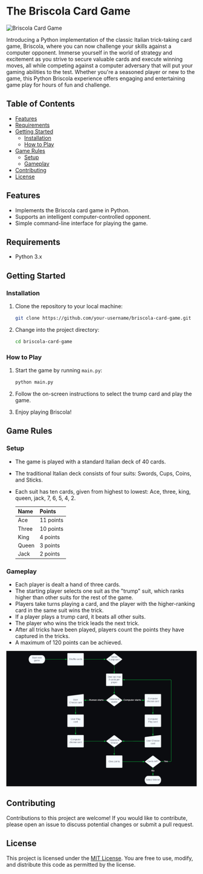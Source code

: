 # The Briscola Card Game

![Briscola Card Game](briscola.png)

Introducing a Python implementation of the classic Italian trick-taking card game, Briscola, where you can now challenge your skills against a computer opponent. Immerse yourself in the world of strategy and excitement as you strive to secure valuable cards and execute winning moves, all while competing against a computer adversary that will put your gaming abilities to the test. Whether you're a seasoned player or new to the game, this Python Briscola experience offers engaging and entertaining game play for hours of fun and challenge.

## Table of Contents

- [Features](#features)
- [Requirements](#requirements)
- [Getting Started](#getting-started)
  - [Installation](#installation)
  - [How to Play](#how-to-play)
- [Game Rules](#game-rules)
  - [Setup](#setup)
  - [Gameplay](#gameplay)
- [Contributing](#contributing)
- [License](#license)

## Features

- Implements the Briscola card game in Python.
- Supports an intelligent computer-controlled opponent.
- Simple command-line interface for playing the game.

## Requirements

- Python 3.x

## Getting Started

### Installation

1. Clone the repository to your local machine:

    ```bash
    git clone https://github.com/your-username/briscola-card-game.git
    ```

2. Change into the project directory:

    ```bash
    cd briscola-card-game
    ```

### How to Play

1. Start the game by running `main.py`:

    ```bash
    python main.py
    ```

2. Follow the on-screen instructions to select the trump card and play the game.

3. Enjoy playing Briscola!

## Game Rules

### Setup

- The game is played with a standard Italian deck of 40 cards.
- The traditional Italian deck consists of four suits: Swords, Cups, Coins, and Sticks.
- Each suit has ten cards, given from highest to lowest: Ace, three, king, queen, jack, 7, 6, 5, 4, 2.

  | Name   | Points   |
  | ------ | -------- |
  | Ace    | 11 points |
  | Three  | 10 points |
  | King   | 4 points  |
  | Queen  | 3 points  |
  | Jack   | 2 points  |

### Gameplay

- Each player is dealt a hand of three cards.
- The starting player selects one suit as the "trump" suit, which ranks higher than other suits for the rest of the game.
- Players take turns playing a card, and the player with the higher-ranking card in the same suit wins the trick.
- If a player plays a trump card, it beats all other suits.
- The player who wins the trick leads the next trick.
- After all tricks have been played, players count the points they have captured in the tricks.
- A maximum of 120 points can be achieved.


![Flow Chart](https://github.com/Pymetheus/The-Briscola-card-game/blob/update-main/res/flow-chart-briscola_v2.jpeg)


## Contributing

Contributions to this project are welcome! If you would like to contribute, please open an issue to discuss potential changes or submit a pull request.

## License

This project is licensed under the [MIT License](https://github.com/Pymetheus/The-Briscola-card-game/blob/update-main/src/LICENSE.md). You are free to use, modify, and distribute this code as permitted by the license.
